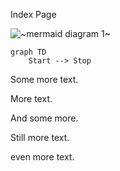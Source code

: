 Index Page

![~mermaid diagram 1~](../output/docs_index-md-1.png)

```mermaid
graph TD
	Start --> Stop
```

Some more text.

More text.

And some more.

Still more text.

even more text.